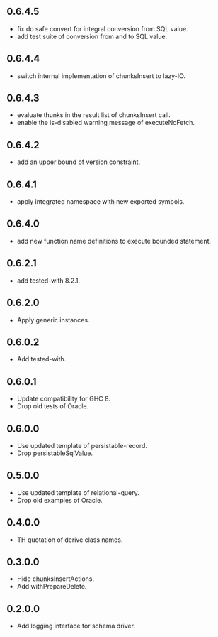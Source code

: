 <!-- -*- Markdown -*- -->

## 0.6.4.5

- fix do safe convert for integral conversion from SQL value.
- add test suite of conversion from and to SQL value.

## 0.6.4.4

- switch internal implementation of chunksInsert to lazy-IO.

## 0.6.4.3

- evaluate thunks in the result list of chunksInsert call.
- enable the is-disabled warning message of executeNoFetch.

## 0.6.4.2

- add an upper bound of version constraint.

## 0.6.4.1

- apply integrated namespace with new exported symbols.

## 0.6.4.0

- add new function name definitions to execute bounded statement.

## 0.6.2.1

- add tested-with 8.2.1.

## 0.6.2.0

- Apply generic instances.

## 0.6.0.2

- Add tested-with.

## 0.6.0.1

- Update compatibility for GHC 8.
- Drop old tests of Oracle.

## 0.6.0.0

- Use updated template of persistable-record.
- Drop persistableSqlValue.

## 0.5.0.0

- Use updated template of relational-query.
- Drop old examples of Oracle.

## 0.4.0.0

- TH quotation of derive class names.

## 0.3.0.0

- Hide chunksInsertActions.
- Add withPrepareDelete.

## 0.2.0.0

- Add logging interface for schema driver.
